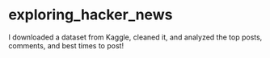 # exploring_hacker_news

I downloaded a dataset from Kaggle, cleaned it, and analyzed the top posts, comments, and best times to post!
